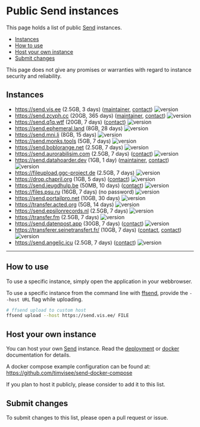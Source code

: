 # Public Send instances
This page holds a list of public [Send][send] instances.

- [Instances](#instances)
- [How to use](#how-to-use)
- [Host your own instance](#host-your-own-instance)
- [Submit changes](#submit-changes)

This page does not give any promises or warranties with regard to instance
security and reliability.

## Instances

- https://send.vis.ee (2.5GB, 3 days) ([maintainer](https://github.com/timvisee), [contact](https://timvisee.com/contact))
  ![version](https://img.shields.io/badge/dynamic/json?label=version&query=version&url=https://send.vis.ee/__version__)
- https://send.zcyph.cc (20GB, 365 days) ([maintainer](https://github.com/zcyph), [contact](mailto:send@zcyph.cc))
  ![version](https://img.shields.io/badge/dynamic/json?label=version&query=version&url=https://send.zcyph.cc/__version__)
- https://send.q1q.wtf (20GB, 7 days) ([contact](mailto:send@q1q.wtf))
  ![version](https://img.shields.io/badge/dynamic/json?label=version&query=version&url=https://send.q1q.wtf/__version__)
- https://send.ephemeral.land (8GB, 28 days)
  ![version](https://img.shields.io/badge/dynamic/json?label=version&query=version&url=https://send.ephemeral.land/__version__)
- https://send.mni.li (8GB, 15 days)
  ![version](https://img.shields.io/badge/dynamic/json?label=version&query=version&url=https://send.mni.li/__version__)
- https://send.monks.tools (5GB, 7 days)
  ![version](https://img.shields.io/badge/dynamic/json?label=version&query=version&url=https://send.monks.tools/__version__)
- https://send.boblorange.net (2.5GB, 7 days)
  ![version](https://img.shields.io/badge/dynamic/json?label=version&query=version&url=https://send.boblorange.net/__version__)
- https://send.aurorabilisim.com (2.5GB, 7 days) ([contact](https://www.aurorabilisim.com/iletisim/))
  ![version](https://img.shields.io/badge/dynamic/json?label=version&query=version&url=https://send.aurorabilisim.com/__version__)
- https://send.datahoarder.dev (1GB, 1 day) ([maintainer](https://github.com/whalehub), [contact](mailto:admin@datahoarder.dev))
  ![version](https://img.shields.io/badge/dynamic/json?label=version&query=version&url=https://send.datahoarder.dev/__version__)
- https://fileupload.ggc-project.de (2.5GB, 7 days)
  ![version](https://img.shields.io/badge/dynamic/json?label=version&query=version&url=https://fileupload.ggc-project.de/__version__)
- https://drop.chapril.org (1GB, 5 days) ([contact](https://www.chapril.org/contact.html))
  ![version](https://img.shields.io/badge/dynamic/json?label=version&query=version&url=https://drop.chapril.org/__version__)
- https://send.jeugdhulp.be (50MB, 10 days) ([contact](https://www.jeugdhulp.be/contact))
  ![version](https://img.shields.io/badge/dynamic/json?label=version&query=version&url=https://send.jeugdhulp.be/__version__)
- https://files.psu.ru (16GB, 7 days) (no password)
  ![version](https://img.shields.io/badge/dynamic/json?label=version&query=version&url=https://files.psu.ru/__version__)
- https://send.portailpro.net (10GB, 30 days)
  ![version](https://img.shields.io/badge/dynamic/json?label=version&query=version&url=https://send.portailpro.net/__version__)
- https://transfer.acted.org (5GB, 14 days)
  ![version](https://img.shields.io/badge/dynamic/json?label=version&query=version&url=https://transfer.acted.org/__version__)
- https://send.epsilonrecords.nl (2.5GB, 7 days)
  ![version](https://img.shields.io/badge/dynamic/json?label=version&query=version&url=https://send.epsilonrecords.nl/__version__)
- https://transfer.fm (2.5GB, 7 days)
  ![version](https://img.shields.io/badge/dynamic/json?label=version&query=version&url=https://transfer.fm/__version__)
- https://send.datenpost.app (30GB, 7 days) ([contact](mailto:info@webality.de))
  ![version](https://img.shields.io/badge/dynamic/json?label=version&query=version&url=https://send.datenpost.app/__version__)
- https://transferer.seinetransfert.fr/ (10GB, 7 days) ([contact](https://seinetransfert.fr/signaler/), [contact](mailto:contact@seinetransfert.fr))
  ![version](https://img.shields.io/badge/dynamic/json?label=version&query=version&url=https://transferer.seinetransfert.fr/__version__)
- https://send.angelic.icu (2.5GB, 7 days) ([contact](mailto:me@angelic.icu))
  ![version](https://img.shields.io/badge/dynamic/json?label=version&query=version&url=https://send.angelic.icu/__version__)

---

## How to use

To use a specific instance, simply open the application in your webbrowser.

To use a specific instance from the command line with [ffsend][ffsend], provide
the `--host URL` flag while uploading.

```bash
# ffsend upload to custom host
ffsend upload --host https://send.vis.ee/ FILE
```

## Host your own instance

You can host your own [Send][send] instance. Read the
[deployment](https://github.com/timvisee/send#deployment) or [docker](https://github.com/timvisee/send/blob/master/docs/docker.md) documentation for details.

A docker compose example configuration can be found at:
https://github.com/timvisee/send-docker-compose

If you plan to host it publicly, please consider to add it to this list.

## Submit changes

To submit changes to this list, please open a pull request or issue.

[send]: https://github.com/timvisee/send
[ffsend]: https://github.com/timvisee/ffsend
